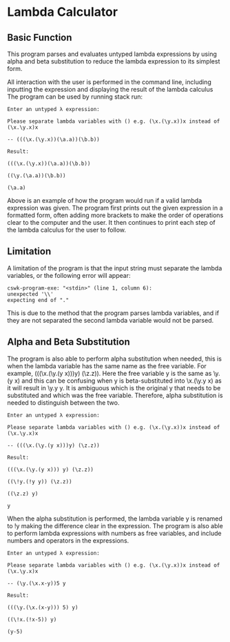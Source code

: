 # Lambda Calculator

## Basic Function
This program parses and evaluates untyped lambda expressions by using alpha and beta substitution to reduce the lambda expression to its simplest form. 

All interaction with the user is performed in the command line, including inputting the expression and displaying the result of the lambda calculus 
The program can be used by running stack run:

```
Enter an untyped λ expression:

Please separate lambda variables with () e.g. (\x.(\y.x))x instead of (\x.\y.x)x

-- (((\x.(\y.x))(\a.a))(\b.b))

Result:

(((\x.(\y.x))(\a.a))(\b.b))

((\y.(\a.a))(\b.b))

(\a.a)

```

Above is an example of how the program would run if a valid lambda expression was given. The program first prints out the given expression in a formatted form, often adding more brackets to make the order of operations clear to the computer and the user. It then continues to print each step of the lambda calculus for the user to follow. 

## Limitation
A limitation of the program is that the input string must separate the lambda variables, or the following error will appear: 

```
cswk-program-exe: "<stdin>" (line 1, column 6):
unexpected '\\'
expecting end of "."
```

This is due to the method that the program parses lambda variables, and if they are not separated the second lambda variable would not be parsed. 

## Alpha and Beta Substitution
The program is also able to perform alpha substitution when needed, this is when the lambda variable has the same name as the free variable. For example, (((\x.(\y.(y x)))y) (\z.z)). Here the free variable y is the same as \y.(y x) and this can be confusing when y is beta-substituted into \x.(\y.y x) as it will result in \y.y y. It is ambiguous which is the original y that needs to be substituted and which was the free variable. Therefore, alpha substitution is needed to distinguish between the two. 

 ```
Enter an untyped λ expression:

Please separate lambda variables with () e.g. (\x.(\y.x))x instead of (\x.\y.x)x

-- (((\x.(\y.(y x)))y) (\z.z))

Result:

(((\x.(\y.(y x))) y) (\z.z))

((\!y.(!y y)) (\z.z))

((\z.z) y)

y
```

When the alpha substitution is performed, the lambda variable y is renamed to !y making the difference clear in the expression.
The program is also able to perform lambda expressions with numbers as free variables, and include numbers and operators in the expressions. 
```
Enter an untyped λ expression:

Please separate lambda variables with () e.g. (\x.(\y.x))x instead of (\x.\y.x)x

-- (\y.(\x.x-y))5 y

Result:

(((\y.(\x.(x-y))) 5) y)

((\!x.(!x-5)) y)

(y-5)
```


